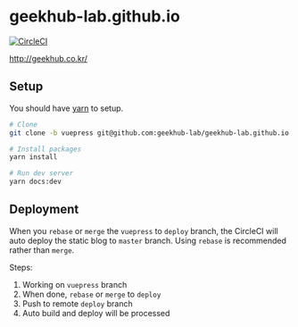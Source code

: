 # geekhub-lab.github.io

[![CircleCI](https://circleci.com/gh/geekhub-lab/geekhub-lab.github.io/tree/deploy.svg?style=svg)](https://circleci.com/gh/geekhub-lab/geekhub-lab.github.io/tree/deploy)

http://geekhub.co.kr/

## Setup

You should have [yarn](https://yarnpkg.com/lang/en/) to setup.

```bash
# Clone
git clone -b vuepress git@github.com:geekhub-lab/geekhub-lab.github.io

# Install packages
yarn install

# Run dev server
yarn docs:dev
```

## Deployment

When you `rebase` or `merge` the `vuepress` to `deploy` branch, the CircleCI will auto deploy the static blog to `master` branch. Using `rebase` is recommended rather than `merge`.

Steps:

1. Working on `vuepress` branch
2. When done, `rebase` or `merge` to `deploy`
3. Push to remote `deploy` branch
4. Auto build and deploy will be processed
